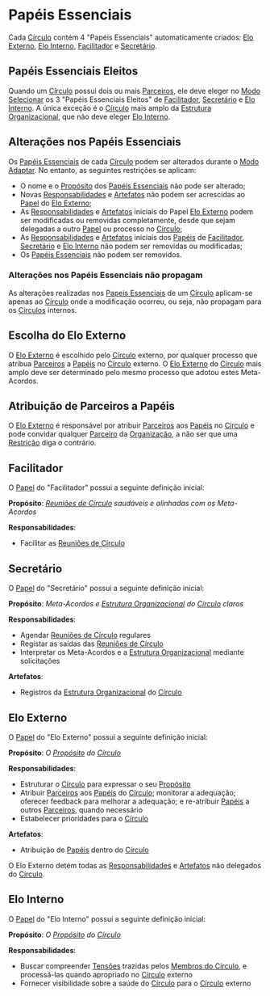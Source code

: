 # Papéis Essenciais

Cada [Círculo](estrutura-organizacional.md#circulos) contém 4 "Papéis Essenciais" automaticamente criados: [Elo Externo](papeis-essenciais.md#elo-externo), [Elo Interno](papeis-essenciais.md#elo-interno), [Facilitador](papeis-essenciais.md#facilitador) e [Secretário](papeis-essenciais.md#secretario).

## Papéis Essenciais Eleitos

Quando um [Círculo](estrutura-organizacional.md#circulos) possui dois ou mais [Parceiros](organizacao.md#parceiros), ele deve eleger no [Modo Selecionar](reunioes-de-circulo.md#modo-selecionar) os 3 "Papéis Essenciais Eleitos" de [Facilitador](papeis-essenciais.md#facilitador), [Secretário](papeis-essenciais.md#secretario) e [Elo Interno](papeis-essenciais.md#elo-interno). A única exceção é o [Círculo](estrutura-organizacional.md#circulos) mais amplo da [Estrutura Organizacional](estrutura-organizacional.md), que não deve eleger [Elo Interno](papeis-essenciais.md#elo-interno).

## Alterações nos Papéis Essenciais

Os [Papéis Essenciais](papeis-essenciais.md#papeis-essenciais) de cada [Círculo](estrutura-organizacional.md#circulos) podem ser alterados durante o [Modo Adaptar](reunioes-de-circulo.md#modo-adaptar). No entanto, as seguintes restrições se aplicam:

* O nome e o [Propósito](estrutura-organizacional.md#papeis) dos [Papéis Essenciais](papeis-essenciais.md#papeis-essenciais) não pode ser alterado;
* Novas [Responsabilidades](estrutura-organizacional.md#papeis) e [Artefatos](estrutura-organizacional.md#papeis) não podem ser acrescidas ao [Papel](estrutura-organizacional.md#papeis) do [Elo Externo](papeis-essenciais.md#elo-externo);
* As [Responsabilidades](estrutura-organizacional.md#papeis) e [Artefatos](estrutura-organizacional.md#papeis) iniciais do Papel [Elo Externo](papeis-essenciais.md#elo-externo) podem ser modificadas ou removidas completamente, desde que sejam delegadas a outro [Papel](estrutura-organizacional.md#papeis) ou processo no [Círculo](estrutura-organizacional.md#circulos);
* As [Responsabilidades](estrutura-organizacional.md#papeis) e [Artefatos](estrutura-organizacional.md#papeis) iniciais dos [Papéis](estrutura-organizacional.md#papeis) de [Facilitador](papeis-essenciais.md#facilitador), [Secretário](papeis-essenciais.md#secretario) e [Elo Interno](papeis-essenciais.md#elo-interno) não podem ser removidas ou modificadas;
* Os [Papéis Essenciais](papeis-essenciais.md#papeis-essenciais) não podem ser removidos.

### Alterações nos Papéis Essenciais não propagam

As alterações realizadas nos [Papeis Essenciais](papeis-essenciais.md#papeis-essenciais) de um [Círculo](estrutura-organizacional.md#circulos) aplicam-se apenas ao [Círculo](estrutura-organizacional.md#circulos) onde a modificação ocorreu, ou seja, não propagam para os [Círculos](estrutura-organizacional.md#circulos) internos.

## Escolha do Elo Externo

O [Elo Externo](papeis-essenciais.md#elo-externo) é escolhido pelo [Círculo](estrutura-organizacional.md#circulos) externo, por qualquer processo que atribua [Parceiros](organizacao.md#parceiros) a [Papéis](estrutura-organizacional.md#papeis) no [Círculo](estrutura-organizacional.md#circulos) externo. O [Elo Externo](papeis-essenciais.md#elo-externo) do [Círculo](estrutura-organizacional.md#circulos) mais amplo deve ser determinado pelo mesmo processo que adotou estes Meta-Acordos.

## Atribuição de Parceiros a Papéis

O [Elo Externo](papeis-essenciais.md#elo-externo) é responsável por atribuir [Parceiros](organizacao.md#parceiros) aos [Papéis](estrutura-organizacional.md#papeis) no [Círculo](estrutura-organizacional.md#circulos) e pode convidar qualquer [Parceiro](organizacao.md#parceiros) da [Organização](organizacao.md), a não ser que uma [Restrição](estrutura-organizacional.md#restricoes) diga o contrário.

## Facilitador

O [Papel](estrutura-organizacional.md#papeis) do "Facilitador" possui a seguinte definição inicial:

**Propósito**: [_Reuniões de Círculo_](reunioes-de-circulo.md) _saudáveis e alinhadas com os Meta-Acordos_

**Responsabilidades**:

* Facilitar as [Reuniões de Círculo](reunioes-de-circulo.md)

## Secretário

O [Papel](estrutura-organizacional.md#papeis) do "Secretário" possui a seguinte definição inicial:

**Propósito**: _Meta-Acordos e_ [_Estrutura Organizacional_](estrutura-organizacional.md) _do_ [_Círculo_](estrutura-organizacional.md#circulos) _claros_

**Responsabilidades**:

* Agendar [Reuniões de Círculo](reunioes-de-circulo.md) regulares
* Registar as saídas das [Reuniões de Círculo](reunioes-de-circulo.md)
* Interpretar os Meta-Acordos e a [Estrutura Organizacional](estrutura-organizacional.md) mediante solicitações

**Artefatos**:

* Registros da [Estrutura Organizacional](estrutura-organizacional.md) do [Círculo](estrutura-organizacional.md#circulos)

## Elo Externo

O [Papel](estrutura-organizacional.md#papeis) do "Elo Externo" possui a seguinte definição inicial:

**Propósito**: _O_ [_Propósito_](estrutura-organizacional.md#papeis) _do_ [_Círculo_](estrutura-organizacional.md#circulos)

**Responsabilidades**:

* Estruturar o [Círculo](estrutura-organizacional.md#circulos) para expressar o seu [Propósito](estrutura-organizacional.md#papeis)
* Atribuir [Parceiros](organizacao.md#parceiros) aos [Papéis](estrutura-organizacional.md#papeis) do [Círculo](estrutura-organizacional.md#circulos); monitorar a adequação; oferecer feedback para melhorar a adequação; e re-atribuir [Papéis](estrutura-organizacional.md#papeis) a outros [Parceiros](organizacao.md#parceiros), quando necessário
* Estabelecer prioridades para o [Círculo](estrutura-organizacional.md#circulos)

**Artefatos**:

* Atribuição de [Papéis](estrutura-organizacional.md#papeis) dentro do [Círculo](estrutura-organizacional.md#circulos)

O Elo Externo detém todas as [Responsabilidades](estrutura-organizacional.md#papeis) e [Artefatos](estrutura-organizacional.md#papeis) não delegados do [Círculo](estrutura-organizacional.md#circulos).

## Elo Interno

O [Papel](estrutura-organizacional.md#papeis) do "Elo Interno" possui a seguinte definição inicial:

**Propósito**: _O_ [_Propósito_](estrutura-organizacional.md#papeis) _do_ [_Círculo_](estrutura-organizacional.md#circulos)

**Responsabilidades**:

* Buscar compreender [Tensões](organizacao.md#tensoes) trazidas pelos [Membros do Círculo](estrutura-organizacional.md#membros-do-circulo), e processá-las quando apropriado no [Círculo](estrutura-organizacional.md#circulos) externo
* Fornecer visibilidade sobre a saúde do [Círculo](estrutura-organizacional.md#circulos) para o [Círculo](estrutura-organizacional.md#circulos) externo

